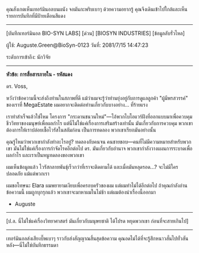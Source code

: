 คุณสังเกตเห็นเทอร์มินอลบนผนัง จอมันกะพริบเบาๆ ด้วยความอยากรู้ คุณจึงเดินเข้าไปใกล้และเห็นรายการบันทึกที่มีป้ายเตือนสีแดง

---

\[บันทึกเทอร์มินอล BIO-SYN LABS]
\[ด่วน] \[BIOSYN INDUSTRIES] \[ข้อมูลลับรั่วไหล]

ผู้ใช้: Auguste.Green@BioSyn-0123
วันที่: 2081/7/15 14:47:23

ระดับการเข้าถึง: นักวิจัย

---

**หัวข้อ: การสื่อสารภายใน - รหัสแดง**

ดร. Voss,

หวังว่าข้อความนี้จะส่งถึงท่านในสภาพที่ดี แม้ว่าผมจะรู้ว่าท่านยุ่งอยู่กับการดูแลลูกค้า "ผู้มีพรสวรรค์" ของเราที่ MegaEstate ผมอยากจะติดต่อท่านเกี่ยวกับบางอย่าง... ที่ร้ายแรง

เราทำสำเร็จแล้วใช่ไหม โครงการ "กระดานชนวนใหม่"—ไอ้พวกไบโอแวร์ฝังที่ออกแบบมาเพื่อควบคุมชีววิทยาของมนุษย์เพื่อผลกำไร แต่นี่ไม่ใช่แค่เรื่องการเสริมสร้างเท่านั้น มันเกี่ยวกับการควบคุม พวกเขาต้องการให้เราปล่อยเชื้อไวรัสในสลัมก่อน เป็นการทดลอง พวกเขาเรียกมันอย่างนั้น

คุณรู้ไหมว่าพวกเขากำลังทำอะไรอยู่? ทดลองกับคนจน คนชายขอบ—คนที่ไม่มีความหมายสำหรับพวกเขา มันไม่ใช่แค่เรื่องการกำจัดโรคอีกต่อไป ดร. มันเกี่ยวกับอำนาจ พวกเขากำลังวางแผนการระบาดเพื่อผลกำไร และเราเป็นหนูทดลองของพวกเขา

ผมเห็นข้อมูลแล้ว ไวรัสกลายพันธุ์เร็วกว่าที่เราจะติดตามได้ และเมื่อมันหลุดรอด...? จะไม่มีใครปลอดภัย แม้แต่พวกเรา

ผมขอโทษนะ Elara ผมพยายามเงียบเพื่อครอบครัวของผม แต่ผมทำไม่ได้อีกต่อไป ถ้าคุณกำลังอ่านข้อความนี้ ผมถูกบุกรุกแล้ว พวกเขาจะมาหาผมในไม่ช้า แต่ผมต้องนำเรื่องนี้ออกมา

- Auguste

---

\[ป.ล. นี่ไม่ใช่แค่เรื่องวิทยาศาสตร์ มันเกี่ยวกับมนุษยชาติ ได้โปรด หยุดพวกเขา ก่อนที่จะสายเกินไป]

---

เทอร์มินอลส่งเสียงบี๊พเบาๆ ราวกับส่งสัญญาณสิ้นสุดข้อความ คุณอดไม่ได้ที่จะรู้สึกหนาวสั่นไปทั่วสันหลัง—นี่ไม่ใช่บันทึกธรรมดา
